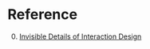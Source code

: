 # Reference

0. [Invisible Details of Interaction Design](https://rauno.me/craft/interaction-design)

